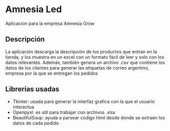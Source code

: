 # Amnesia Led
Aplicacion para la empresa Amnesia Grow

## Descripción

La aplicación descarga la descripción de los productos que entran en la tienda, y los muestra en un excel con un formato fácil de leer y solo con los datos relevantes.
Además, también genera un archivo .csv que contiene los datos de los clientes para generar las etiquetas de correo argentino, empresa por la que se entregan los pedidos

## Librerias usadas

- Tkinter: usada para generar la interfaz grafica con la que el usuario interactua
- Openpyxl: es util para trabajar con archivos .xlsx
- BeautifulSoup: ayuda a parsear codigo html desde donde se extraen los datos de cada pedido


